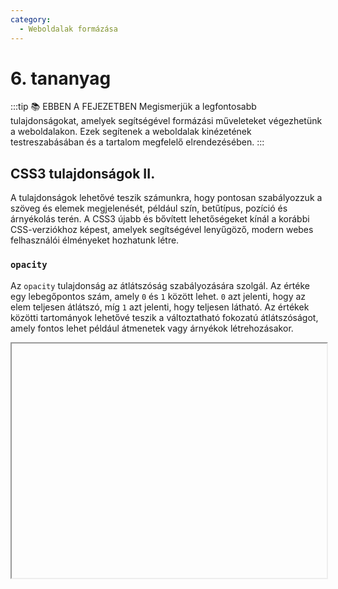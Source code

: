 ```yaml
---
category:
  - Weboldalak formázása
---
```


# 6. tananyag

:::tip 📚 EBBEN A FEJEZETBEN
Megismerjük a legfontosabb tulajdonságokat, amelyek segítségével formázási műveleteket végezhetünk a weboldalakon. Ezek segítenek a weboldalak kinézetének testreszabásában és a tartalom megfelelő elrendezésében.
:::

## CSS3 tulajdonságok II.

A tulajdonságok lehetővé teszik számunkra, hogy pontosan szabályozzuk a szöveg és elemek megjelenését, például szín, betűtípus, pozíció és árnyékolás terén. A CSS3 újabb és bővített lehetőségeket kínál a korábbi CSS-verziókhoz képest, amelyek segítségével lenyűgöző, modern webes felhasználói élményeket hozhatunk létre.

### `opacity`

Az `opacity` tulajdonság az átlátszóság szabályozására szolgál. Az értéke egy lebegőpontos szám, amely `0` és `1` között lehet. `0` azt jelenti, hogy az elem teljesen átlátszó, míg `1` azt jelenti, hogy teljesen látható. Az értékek közötti tartományok lehetővé teszik a változtatható fokozatú átlátszóságot, amely fontos lehet például átmenetek vagy árnyékok létrehozásakor.

<iframe :src="'https://interactive-examples.mdn.mozilla.net/pages/css/opacity.html'" width="100%"  height="375" />

Az `opacity` tulajdonság használata egyszerű. Itt van egy példa:

```css
.pelda {
  opacity: 0.5;
}
```

Ebben a példában az elem átlátszóságát `0.5`-re állítottuk. Ez azt jelenti, hogy csak részben átlátszó, így a háttérkép vagy az elemek alatta részben láthatók lesznek. Ezt a hatást kreatív dizájnokban és átmenetekben lehet alkalmazni.

::: tip Tipp
Az `opacity` tulajdonság sokféle alkalmazási lehetőséget kínál a webfejlesztés során. Például átlátszó háttereket vagy szövegeket hozhatunk létre, amelyek a felhasználói élményt javítják. Emellett animációk során az átlátszóság változtatása érdekes vizuális hatásokat hozhat létre. Az `opacity` mellett fontos megjegyezni, hogy az összetett átlátszósági hatásokhoz más CSS tulajdonságok, például `rgba()` színek és `background-color` is hozzájárulhatnak.
:::

Összefoglalva, az `opacity` tulajdonság lehetővé teszi, hogy az elemek átlátszóságát szabályozzák, ami számos kreatív lehetőséget kínál a weblapok kinézetének kialakítására és felhasználói élményének fokozására.





### `box-shadow`

A `box-shadow` lehetővé teszi árnyékok létrehozását egy HTML elem körül. Az árnyékok segítenek a dizájnban és a felhasználói élmény javításában, mivel mélységet és dimenziót adnak az elemeknek. 

A `box-shadow` tulajdonság a következő elemekből áll:

1. **offset x és y**: A definíció tartalmazza a vízszintes és függőleges eltolást. Ezek a két érték határozza meg, hogy milyen irányban helyezkedik el az árnyék az elem körül. Például: `2px 2px` - ahol az első szám a vízszintes, a második a függőleges eltolást jelöli meg.

2. **spread radius**: Az árnyék eloszlását szabályozza az elem körül. Ez lehet pozitív vagy negatív érték, ami kiterjedést vagy összezsugorodást eredményez. Például: `4px` - ami 4 pixel kiterjedést jelent az árnyék körül.

3. **blur radius**: Az árnyék elmosódását határozza meg. Minél nagyobb az érték, annál elmosódottabb lesz az árnyék. Például: `1px` - ami enyhe elmosódást eredményez.

4. **inset**: Érték használható a dobozba helyezett árnyékok létrehozásához, amelyek a doboz[^first] belsejében helyezkednek el, nem pedig kívül. Az érték használata esetén az árnyék az elem belsejében jelenik meg.

5. **color**: Színkódokat vagy színneveket is elfogad, amelyek meghatározzák az árnyék színét. Például: `#888888` - ami egy szürke árnyékot eredményez.

<iframe :src="'https://interactive-examples.mdn.mozilla.net/pages/css/box-shadow.html'" width="100%"  height="375" />

A `box-shadow` tulajdonság használatával ezeket az elemeket kombinálhatjuk egyetlen definícióban. Példa:

```css
.pelda {
  box-shadow: 2px 2px 4px 1px #888888;
}
```

Ebben a példában egy enyhe árnyékot alkalmaztunk ahol az  __2 pixel__ vízszintesen és __2 pixel__ függőlegesen helyezkedik el az elem alatt, 4 pixeles kiterjedéssel és __1 pixel__ elmosódással. Az árnyék színe `#888888`.

A `box-shadow` tulajdonság rendkívül hasznos a webfejlesztésben, mivel segít vizuális mélységet és dimenziót adni az elemeknek. Árnyékokat lehet alkalmazni gombokra, dobozokra és más elemekre, hogy kiemeljék őket a felhasználók számára. Emellett további beállításokkal kombinálva különböző vizuális hatásokat is létrehozhat, például kiemeléseket és árnyékokat animációk során. Az árnyékok kreatív eszközként szolgálnak a webdizájn területén.

### `box-sizing`

A `box-sizing` lehetővé teszi, hogy hogyan méretezzünk HTML elemeket a böngészőben. Ez a tulajdonság segít abban, hogy egyértelműen lehessen definiálni, a méretarányokat (szélesség és magasság) továbbá, hogy hogyan kerüljenek számításba az elemek tartalmához vagy a külső margóhoz. 

A `box-sizing` két fő tulajdonságot használ:

1. **content-box**: Ez az alapértelmezett érték, és a böngésző az elem tartalmához méretezi az elemet. Ez azt jelenti, hogy a külső margó és padding nincs beleértve az elem szélességébe és magasságába.

2. **border-box**: Ezzel az értékkel az elem szélessége és magassága magában foglalja a külső margót és a paddinget is. Az elem tartalma tehát "belesűrűsödik" az elem keretébe.

<iframe :src="'https://interactive-examples.mdn.mozilla.net/pages/css/box-sizing.html'" width="100%"  height="375" />

Példa a `box-sizing` tulajdonság használatára:

```css
.pelda {
  box-sizing: border-box;
  width: 200px;
  padding: 10px;
  border: 1px solid #000;
}
```

Ebben a példában beállítottuk a `box-sizing` tulajdonságot `border-box` értékre. Ez azt jelenti, hogy az elem szélessége és magassága már tartalmazza a paddinget és a keretet. Tehát az összes hozzáadott pixel a `200px` széles elem méretén belül van.

A `box-sizing` tulajdonság lehetővé teszi a pontosabb méretezést és elrendezést az elemek számára. Például az `border-box` érték segít elkerülni olyan problémákat, amikor a padding és a keret szélessége növeli az elem effektív méretét. Ez különösen hasznos a reszponzív tervezésnél és a _CSS grid_ vagy _flexbox_ használatakor, amikor az elemek méretezése kritikus a tervezési koncepcióhoz.




### `overflow`

Az `overflow` ellenőrzi, hogy ha az oldal tartalmi területét meghaladó tartalom kerül bele. Segítségével lehetőség van a görgetés vagy elrejtés beállítására a túlcsorduló tartalomak számára.

Az `overflow` tulajdonság két fő értéket használ:

1. **visible**: Ez az alapértelmezett érték, és azt jelenti, hogy a túlcsorduló tartalom látható lesz az elemen kívül is. Az elem területe nem fogja korlátozni a túlcsorduló tartalmat, és az esetleges többlet tartalom az elem keretein kívül is látható lesz.

2. **hidden**: Ez az érték azt jelenti, hogy a túlcsorduló tartalom, amely kilóg az elem kereteiből, rejtve lesz, és nem lesz látható. Az elem területe korlátozza a tartalmat, és a túlcsorduló részek egyszerűen el lesznek rejtve.

3. **scroll**: Ha a tartalom túlcsordul az elem keretein, akkor görgető sávok jelennek meg, amelyekkel a felhasználó képes görgetni a tartalmat, hogy lássa az elrejtett részeket. A görgetés lehet vízszintes, függőleges vagy mindkettő.

4. **auto**: Az `auto` érték hasonlóan működik a `scroll` értékhez, azonban csak akkor jeleníti meg a görgető sávokat, ha a tartalom túlcsordul az elem keretein. Ha nincs túlcsordulás, nincs szükség a görgetésre, és nem jelenik meg görgető sáv.

<iframe :src="'https://interactive-examples.mdn.mozilla.net/pages/css/overflow.html'" width="100%"  height="375" />

Példa az `overflow` tulajdonság használatára:

```css
.pelda {
  overflow: scroll;
  width: 300px;
  height: 200px;
}
```

Ebben a példában az "overflow" tulajdonságot `scroll` értékre. Ezzel a beállítással, ha a tartalom túlcsordul az elem keretein, akkor vízszintes és függőleges görgető sávok jelennek meg, így a felhasználó képes lesz görgetni a tartalmat és megtekinteni az elrejtett részeket. Az elem szélességét __300 pixelre__ és magasságát __200 pixelre__ is korlátoztuk.

Az `overflow` tulajdonság biztosítja, hogy a tartalom szabályozott módon jelenjen meg az elemeken belül vagy kívül. Hasznos különösen akkor, amikor az elemek tartalma változó méretű vagy amikor az elrejtett tartalom elkerülhetetlen. 




### `z-index`

A `z-index` az elemek átfedési sorrendjét teszi lehetővé az elrendezésben. Ez tulajdonság meghatározza, hogy melyik elem jelenik meg előtérben vagy háttérben, amikor az elemek átfedik egymást az elrendezésben.

A `z-index` tulajdonság két fő jellemzőből áll:

1. **z-index érték**: Ez a pozitív vagy negatív egész szám, amely meghatározza egy elem rétegét az elrendezésben. Minél nagyobb a pozitív `z-index` érték, annál előrébb helyezkedik el egy elem. Minél kisebb a negatív `z-index` érték, annál hátrébb helyezkedik el egy elem.

2. **auto**: Ez az alapértelmezett, és a böngésző automatikusan dönti el az elem rétegét. Az elemek a dokumentum sorrendjük szerinti elrendezésben jelennek meg.

<iframe :src="'https://interactive-examples.mdn.mozilla.net/pages/css/z-index.html'" width="100%"  height="375" />

Példa a `z-index` tulajdonság használatára:

```css
.header {
  z-index: 2;
  position: absolute;
  top: 0;
  left: 0;
  width: 100%;
  background-color: #333;
}

.content {
  z-index: 1;
  position: relative;
  background-color: #fff;
  padding: 20px;
}

.footer {
  z-index: 2;
  position: absolute;
  bottom: 0;
  left: 0;
  width: 100%;
  background-color: #333;
}
```

Ebben a példában három elemet hoztunk létre: `.header`, `.content` és `.footer`. Mindhárom elemhez hozzárendeltünk egy `z-index` értéket a réteg sorrendjének megadásához. A `.header` és a `.footer` elemek `z-index` értéke __2__, míg a `.content` elemé __1__. Ennek eredményeként a fejléc és a lábléc előrébb helyezkednek el a tartalomhoz képest, és a tartalom közöttük van.

A `z-index` hasznos ha olyan elrendezéseket kell létrehozni, amelyekben az elemek átfedik egymást.



### `position`

A `position` egy kulcsfontosságú CSS tulajdonság, amelyet webfejlesztők használnak elemek elhelyezésének és pozicionálásának meghatározására egy weboldalon. A `position` tulajdonság határozza meg, hogyan viselkedik egy elem az oldalon, és lehetővé teszi annak helyzetének finomhangolását.

A `position` tulajdonság négy fő értéket fogad el:

1. **static**: Ez az alapértelmezett érték, és az elemek a dokumentum szerkezeti elrendezésében jelennek meg. A `left`, `right`, `top` és `bottom` tulajdonságok ebben az esetben nem érvényesek.

2. **relative**: Érték segítségével az elemet relatívan pozicionálhatjuk a szülőelemhez képest. Az `left`, `right`, `top` és `bottom` tulajdonságok használhatók az elhelyezés finomhangolására.

3. **absolute**: Érték lehetővé teszi az elem abszolút pozicionálását a szülőelemhez képest. Az elemek pozícióját az `left`, `right`, `top` és `bottom` tulajdonságokkal lehet beállítani.

4. **fixed**: Hasonló az `absolute` értékhez, de az elem fix pozícióban marad, még akkor is, ha a felhasználó görgeti az oldalt. Ez hasznos például fejlécek vagy láblécek elkészítésénél.

Példa a `position` tulajdonság használatára:

<iframe :src="'https://interactive-examples.mdn.mozilla.net/pages/css/position.html'" width="100%"  height="375" />


A `position` tulajdonság használata segít a webfejlesztőknek az elemek elhelyezésének pontos beállításában az oldalon. Az __abszolút__ és __relatív__ pozícionálás lehetővé teszi az elemek pontos elrendezését, és hozzájárul az oldal elrendezésének testreszabásához és tervezéséhez. Az `fixed` érték segít a weboldalak fejléceinek vagy lábléceinek rögzítésében, hogy azok mindig láthatók maradjanak a felhasználók számára.

### `line-height`

A `line-height` tulajdonság, amely befolyásolja a szövegsorok közötti térközt vagy magasságot az egyes sorokon belül. Meghatározza, hogy milyen távolságra helyezkednek el egymástól a sorok, ami befolyásolja a szöveg olvashatóságát és elrendezését.

A `line-height` tulajdonság értéke lehet __abszolút__ méret (például `px`) vagy __relatív__ méret (például `százalék` vagy `em`). Az érték lehet nagyobb vagy kisebb, mint __1__, és ez határozza meg a sor magasságát a betűmérethez képest. Például: `line-height: 1.5;` vagy `line-height: 120%;`.


Példa a `line-height` tulajdonság használatára:

<iframe :src="'https://interactive-examples.mdn.mozilla.net/pages/css/line-height.html'" width="100%"  height="375" />

A `line-height` tulajdonság használata fontos a szöveges tartalom formázásához. Megfelelő `line-height` beállításával könnyebbé tehető a szöveg olvasása, és a szöveg könnyebben értelmezhető lesz.


### `text-align`

A `text-align` tulajdonság, amelyet a szöveges tartalom vízszintes igazításának meghatározására használunk egy elemen belül. Ez a tulajdonság határozza meg, hogy a szöveges tartalom középre, balra, jobbra vagy sorkizártan jelenik-e meg az adott elemen belül.

A `text-align` tulajdonság négy fő értéket fogad el:

1. **left**: Ez az alapértelmezett érték, és a szöveg bal oldalra igazítódik.

2. **center**: A szöveg középre igazítódik az elemen belül.

3. **right**: A szöveg jobbra igazítódik az elemen belül.

4. **justify**: A szöveg egyenletesen igazítódik mindkét oldalon - sorkizárt.

A `text-align` tulajdonság használata elengedhetetlen a weboldalak szöveges tartalmának elrendezéséhez. Segítségével a webfejlesztők könnyedén igazíthatják a szöveget úgy, hogy az olvasható és esztétikus legyen a felhasználók számára.

Példa a `text-align` tulajdonság használatára:

<iframe :src="'https://interactive-examples.mdn.mozilla.net/pages/css/text-align.html'" width="100%"  height="375" />


A `text-align` tulajdonság használata segít a szöveges tartalom elrendezésének és formázásának pontos beállításában az oldalon. Ez lehetővé teszi a szöveg esztétikus elrendezését és jobb olvashatóságát, ami fontos a felhasználói élmény javítása szempontjából.

### `vertical-align`

A `vertical-align` tulajdonsággal lehet beállítani például a szöveg vagy képek vertikális elhelyezését az elemen belül. A `vertical-align` tulajdonság több értéket is elfogad, azonban az értelmezése függ az elem típusától. Néhány gyakori érték a következő:

1. **baseline**: Az elem alapvonalához igazítja a tartalmat. Ez az alapértelmezett érték, és a szöveges elemeknél például a szöveg alja illeszkedik az alapvonalhoz.

2. **top**: A tartalmat az elem tetejéhez igazítja.

3. **middle**: A tartalmat az elem közepéhez igazítja.

4. **bottom**: A tartalmat az elem aljához igazítja.

5. **text-top**: A szöveg tetejéhez igazítja a tartalmat.

6. **text-bottom**: A szöveg aljához igazítja a tartalmat.

Példa a `vertical-align` tulajdonság használatára:

<iframe :src="'https://interactive-examples.mdn.mozilla.net/pages/css/vertical-align.html'" width="100%"  height="375" />

A `vertical-align` tulajdonság használata fontos az elemek vertikális pozicionálásának finomhangolásához. Például lehetővé teszi a képek vagy ikonok szöveggel való igazítását a szöveg sorához vagy az elemek középre vagy aljához igazítását.

### `text-justify` 

::: warning <i class="fa-brands fa-firefox"></i> Firefox, Firefox for Android böngészőben csak

A `text-justify` tulajdonság szöveg igazításához használják. A `text-justify` tulajdonság befolyásolja, hogyan osztja el és igazítja a szövegek sorait a szövegterületen belül. Az alapértelmezett érték a `auto`, ami azt jelenti, hogy a böngésző dönti el a szöveg igazítását és osztályozását. Azonban van néhány érték, amelyeket a `text-justify` tulajdonság elfogad:

1. **auto**: Az alapértelmezett érték, a böngésző dönti el az igazítást és az osztályozást.

2. **none**: A szöveg nem igazítódik és nem osztályozódik. A szavak és sorok pontosan úgy jelennek meg, ahogy be vannak írva.

3. **inter-word**: A szöveg közötti résen belül osztályozza a sorokat, hogy azok egyenletesen töltsék ki a rendelkezésre álló teret.

4. **inter-character**: A karakterek közötti résen belül osztályozza a szöveget, ami azonos karakterközösségű betűk közötti tér kiigazítását eredményezi.

5. **distribute**: A sorokat úgy osztályozza, hogy azok a területen egyenletesen terjedjenek el, és a szavak közötti rés mindenhol azonos méretű legyen.

6. **kashida**: A szöveg osztályozása a kashida karakterekkel történik, amelyeket az arab és perzsa nyelvekben használnak. Ez az érték kifejezetten az arab és perzsa szövegekhez használatos.

Példa a `text-justify` tulajdonság használatára:

<iframe :src="'https://interactive-examples.mdn.mozilla.net/pages/css/text-justify.html'" width="100%"  height="375" />

A `text-justify` tulajdonság használata különböző szöveges tartalmak esetén segíthet az olvashatóság javításában és a szöveg rendezésében, különösen olyan nyelveknél, ahol a szóközök és karakterközök fontosak az elrendezésben.
:::

### `text-transform`

Az `text-transform` a szöveg megjelenítését és átalakítását befolyásolja. Ez a tulajdonság lehetővé teszi a szöveg kisbetűssé vagy nagybetűssé konvertálását, valamint más szövegmegjelenítési formákat is támogat. Az `text-transform` tulajdonság négy fő értéket fogad el:

1. **none**: Ez az alapértelmezett érték, és nem hajt végre semmilyen átalakítást a szövegen. A szöveg úgy jelenik meg, ahogy eredetileg be van írva.

2. **capitalize**: Ebben az esetben minden szó kezdőbetűjét nagybetűvé alakítja, a többi karakter marad a meglévő formájában.

3. **uppercase**: Ebben az esetben az összes karaktert nagybetűvé alakítja.

4. **lowercase**: Ebben az esetben az összes karaktert kisbetűvé alakítja.

Példa a `text-transform` tulajdonság használatára:

<iframe :src="'https://interactive-examples.mdn.mozilla.net/pages/css/text-transform.html'" width="100%"  height="375" />

A `text-transform` tulajdonság használata segíthet a szövegek megjelenítésének szabályozásában és az elrendezési igényekhez való alkalmazkodásban, különösen olyan esetekben, amikor egységes stílust vagy formátumot szeretnél elérni a szövegekkel.

[^first]: **doboz:** `<div>`